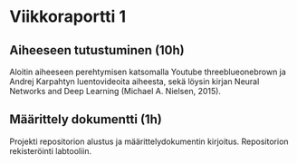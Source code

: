 # Viikkoraportti 1

## Aiheeseen tutustuminen (10h)

Aloitin aiheeseen perehtymisen katsomalla Youtube threeblueonebrown ja Andrej Karpahtyn luentovideoita aiheesta, sekä löysin kirjan Neural Networks and Deep Learning (Michael A. Nielsen, 2015).

## Määrittely dokumentti (1h)

Projekti repositorion alustus ja määrittelydokumentin kirjoitus. Repositorion rekisteröinti labtooliin.
